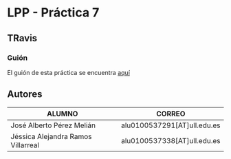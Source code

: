 # LPP - Práctica 7
## TRavis

### Guión  
El guión de esta práctica se encuentra [aquí](http://campusvirtual.ull.es/1314/mod/assign/view.php?id=95140)

Autores
-------
| ALUMNO | CORREO |
| ---------- | ---------- |
| José Alberto Pérez Melián   | alu0100537291[AT]ull.edu.es   |
| Jéssica Alejandra Ramos Villarreal   | alu0100537338[AT]ull.edu.es   |